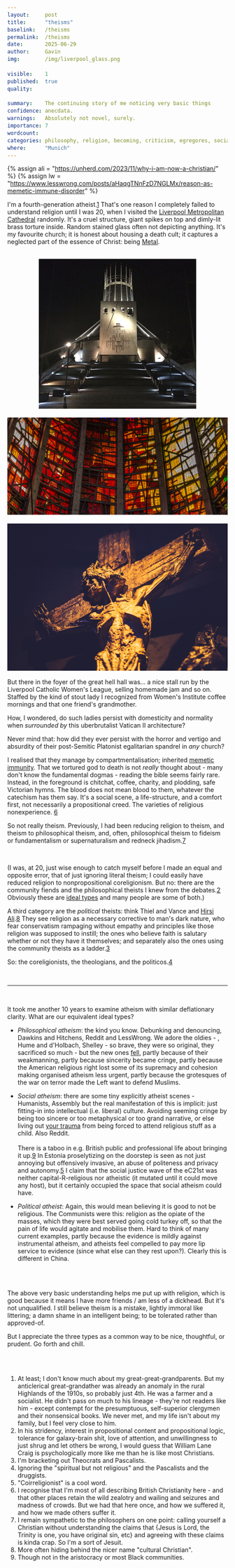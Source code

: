 ```yaml
---
layout:     post
title:      "theisms"
baselink:   /theisms
permalink:  /theisms
date:       2025-06-29
author:     Gavin
img:        /img/liverpool_glass.png

visible:    1
published:  true
quality:    

summary:    The continuing story of me noticing very basic things 
confidence: anecdata.
warnings: 	Absolutely not novel, surely.
importance: 7
wordcount:  
categories: philosophy, religion, becoming, criticism, egregores, social-science, ethics-of-belief
where:      "Munich"
---
```



{%	assign ali = "https://unherd.com/2023/11/why-i-am-now-a-christian/"	%}
{%	assign lw = "https://www.lesswrong.com/posts/aHaqgTNnFzD7NGLMx/reason-as-memetic-immune-disorder"	%}

I'm a fourth-generation atheist.<a href="#fn:1" id="fnref:1">1</a> That's one reason I completely failed to understand religion until I was 20, when I visited the [Liverpool Metropolitan Cathedral](https://en.wikipedia.org/wiki/Liverpool_Metropolitan_Cathedral) randomly. It's a cruel structure, giant spikes on top and dimly-lit brass torture inside. Random stained glass often not depicting anything. It's my favourite church; it is honest about housing a death cult; it captures a neglected part of the essence of Christ: being [Metal](https://en.wikipedia.org/wiki/Christian_metal). 

<br>
<center>
	<img src="/img/liverpool_dark.png" />
	<br><br>
	<img src="/img/liverpool_glass.png" />
	<br><br>
	<img src="/img/christ.jpg" />
</center>

But there in the foyer of the great hell hall was... a nice stall run by the Liverpool Catholic Women's League, selling homemade jam and so on. Staffed by the kind of stout lady I recognized from Women's Institute coffee mornings and that one friend's grandmother.

How, I wondered, do such ladies persist with domesticity and normality when _surrounded by_ this uberbrutalist Vatican II architecture? 

Never mind that: how did they ever persist with the horror and vertigo and absurdity of their post-Semitic Platonist egalitarian spandrel in _any_ church? 

I realised that they manage by compartmentalisation; inherited <a href="{{lw}}">memetic immunity</a>. That we tortured god to death is not _really_ thought about - many don't know the fundamental dogmas - reading the bible seems fairly rare. Instead, in the foreground is chitchat, coffee, charity, and plodding, safe Victorian hymns. The blood does not mean blood to them, whatever the catechism has them say. It's a social scene, a life-structure, and a comfort first, not necessarily a propositional creed. The varieties of religious nonexperience. <a href="#fn:6" id="fnref:6">6</a>

So not really theism. Previously, I had been reducing religion to theism, and theism to philosophical theism, and, often, philosophical theism to fideism or fundamentalism or supernaturalism and redneck jihadism.<a href="#fn:7" id="fnref:7">7</a>

<br>

(I was, at 20, just wise enough to catch myself before I made an equal and opposite error, that of just ignoring literal theism; I could easily have reduced religion to nonpropositional coreligionism. But no: there are the community fiends and the philosophical theists I knew from the debates.<a href="#fn:2" id="fnref:2">2</a> Obviously these are <a href="{{ideal}}">ideal types</a> and many people are some of both.)



A third category are the _political_ theists: think Thiel and Vance and <a href="{{ali}}">Hirsi Ali</a>.<a href="#fn:8" id="fnref:8">8</a> They see religion as a necessary corrective to man's dark nature, who fear conservatism rampaging without empathy and principles like those religion was supposed to instill; the ones who believe faith is salutary whether or not they have it themselves; and separately also the ones using the community theists as a ladder.<a href="#fn:3" id="fnref:3">3</a>

So: the coreligionists, the theologians, and the politicos.<a href="#fn:4" id="fnref:4">4</a> 

<br>

---

<br>

It took me another 10 years to examine atheism with similar deflationary clarity. What are our equivalent ideal types?

* _Philosophical atheism_: the kind you know. Debunking and denouncing, Dawkins and Hitchens, Reddit and LessWrong. We adore the oldies - , Hume and d'Holbach, Shelley - so brave, they were so original, they sacrificed so much - but the new ones <a href="{{ssc}}">fell</a>, partly because of their weakmanning, partly because sincerity became cringe, partly because the American religious right lost some of its supremacy and cohesion making organised atheism less urgent, partly because the grotesques of the war on terror made the Left want to defend Muslims.

* _Social atheism_: there are some tiny explicitly atheist scenes - Humanists, Assembly but the real manifestation of this is implicit: just fitting-in into intellectual (i.e. liberal) culture. Avoiding seeming cringe by being too sincere or too metaphysical or too grand narrative, or else living out <a href="{{deathcab}}">your trauma</a> from being forced to attend religious stuff as a child. Also Reddit.<br><br>There is a taboo in e.g. British public and professional life about bringing it up.<a href="#fn:9" id="fnref:9">9</a> In Estonia proselytizing on the doorstep is seen as not just annoying but offensively invasive, an abuse of politeness and privacy and autonomy.<a href="#fn:5" id="fnref:5">5</a> I claim that the social justice wave of the eC21st was neither capital-R-religious nor atheistic (it mutated until it could move any host), but it certainly occupied the space that social atheism could have.

* _Political atheist_: Again, this would mean believing it is good to not be religious. The Communists were this: religion as the opiate of the masses, which they were best served going cold turkey off, so that the pain of life would agitate and mobilise them. Hard to think of many current examples, partly because the evidence is mildly against instrumental atheism, and atheists feel compelled to pay more lip service to evidence (since what else can they rest upon?). Clearly this is different in China.


<br><br>

The above very basic understanding helps me put up with religion, which is good because it means I have more friends / am less of a dickhead. But it's not unqualified. I still believe theism is a mistake, lightly immoral like littering; a damn shame in an intelligent being; to be tolerated rather than approved-of. 

<!-- (It's also dishonest to exploit it for feels or cheap political gain, as some modern chuds do.)  -->

But I appreciate the three types as a common way to be nice, thoughtful, or prudent. Go forth and chill.

<br><br>

<div class="footnotes">

<ol>
    <!-- 1 -->
    <li class="footnote" id="fn:1">
    	At least; I don't know much about my great-great-grandparents. But my anticlerical great-grandather was already an anomaly in the rural Highlands of the 1910s, so probably just 4th. He was a farmer and a socialist. He didn't pass on much to his lineage - they're not readers like him - except contempt for the presumptuous, self-superior clergymen and their nonsensical books. We never met, and my life isn't about my family, but I feel very close to him.
	</li>
	<li class="footnote" id="fn:2">
		In his stridency, interest in propositional content and propositional logic, tolerance for galaxy-brain shit, love of attention, and unwillingness to just shrug and let others be wrong, I would guess that William Lane Craig is psychologically more like me than he is like most Christians.
	</li>
	<li class="footnote" id="fn:3">
		I'm bracketing out Theocrats and Pascalists.
	</li>
	<li class="footnote" id="fn:4">
		Ignoring the "spiritual but not religious" and the Pascalists and the druggists.
	</li>
	<li class="footnote" id="fn:5">
		"Coirreligionist" is a cool word.
	</li>
	<li class="footnote" id="fn:6">
		I recognise that I'm most of all describing British Christianity here - and that other places retain the wild zealotry and wailing and seizures and madness of crowds. But we had that here once, and how we suffered it, and how we made others suffer it.
	</li>
	<li class="footnote" id="fn:7">
		I remain sympathetic to the philosophers on one point: calling yourself a Christian without understanding the claims that {Jesus is Lord, the Trinity is one, you have original sin, etc} and agreeing with these claims is kinda crap. So I'm a sort of Jesuit. 
	</li>
	<li class="footnote" id="fn:8">
		More often hiding behind the nicer name "cultural Christian".
	</li>
	<li class="footnote" id="fn:9">
		Though not in the aristocracy or most Black communities.
	</li>
</ol>
